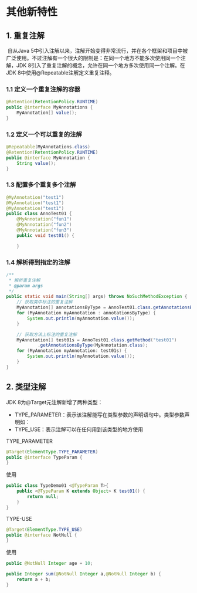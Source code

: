 # 其他新特性

## 1. 重复注解

​	自从Java 5中引入注解以来，注解开始变得非常流行，并在各个框架和项目中被广泛使用。不过注解有一个很大的限制是：在同一个地方不能多次使用同一个注解，JDK 8引入了重复注解的概念，允许在同一个地方多次使用同一个注解。在JDK 8中使用@Repeatable注解定义重复注释。

### 1.1 定义一个重复注解的容器

```java
@Retention(RetentionPolicy.RUNTIME)
public @interface MyAnnotations {
    MyAnnotation[] value();
}
```

### 1.2 定义一个可以重复的注解

```java
@Repeatable(MyAnnotations.class)
@Retention(RetentionPolicy.RUNTIME)
public @interface MyAnnotation {
    String value();
}
```

### 1.3 配置多个重复多个注解

```java
@MyAnnotation("test1")
@MyAnnotation("test1")
@MyAnnotation("test1")
public class AnnoTest01 {
    @MyAnnotation("fun1")
    @MyAnnotation("fun2")
    @MyAnnotation("fun3")
    public void test01() {

    }
```

### 1.4 解析得到指定的注解

```java
/**
 * 解析重复注解
 * @param args
 */
public static void main(String[] args) throws NoSuchMethodException {
    // 获取类中标注的重复注解
    MyAnnotation[] annotationsByType = AnnoTest01.class.getAnnotationsByType(MyAnnotation.class);
    for (MyAnnotation myAnnotation : annotationsByType) {
        System.out.println(myAnnotation.value());
    }

    // 获取方法上标注的重复注解
    MyAnnotation[] test01s = AnnoTest01.class.getMethod("test01")
            .getAnnotationsByType(MyAnnotation.class);
    for (MyAnnotation myAnnotation: test01s) {
        System.out.println(myAnnotation.value());
    }
}
```
## 2. 类型注解

JDK 8为@Target元注解新增了两种类型：

+ TYPE_PARAMETER：表示该注解能写在类型参数的声明语句中。类型参数声明如：<T>
+ TYPE_USE：表示注解可以在任何用到该类型的地方使用

TYPE_PARAMETER

```java
@Target(ElementType.TYPE_PARAMETER)
public @interface TypeParam {
}
```

使用

```java
public class TypeDemo01 <@TypeParam T>{
    public <@TypeParam K extends Object> K test01() {
        return null;
    }
}
```

TYPE-USE

```java
@Target(ElementType.TYPE_USE)
public @interface NotNull {
}
```

使用

```java
public @NotNull Integer age = 10;

public Integer sum(@NotNull Integer a,@NotNull Integer b) {
    return a + b;
}
```
